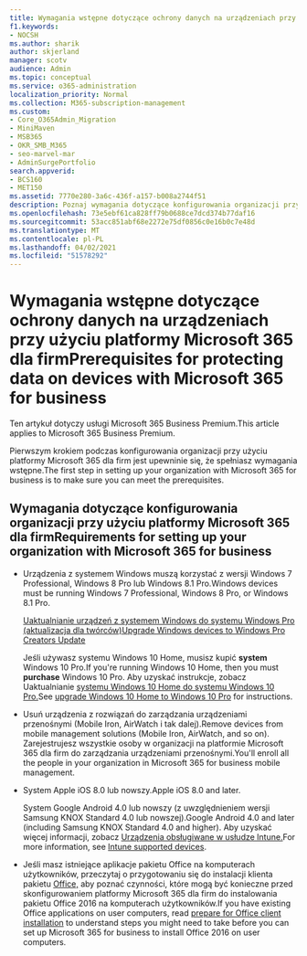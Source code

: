 ```yaml
---
title: Wymagania wstępne dotyczące ochrony danych na urządzeniach przy użyciu platformy Microsoft 365 dla firm
f1.keywords:
- NOCSH
ms.author: sharik
author: skjerland
manager: scotv
audience: Admin
ms.topic: conceptual
ms.service: o365-administration
localization_priority: Normal
ms.collection: M365-subscription-management
ms.custom:
- Core_O365Admin_Migration
- MiniMaven
- MSB365
- OKR_SMB_M365
- seo-marvel-mar
- AdminSurgePortfolio
search.appverid:
- BCS160
- MET150
ms.assetid: 7770e280-3a6c-436f-a157-b008a2744f51
description: Poznaj wymagania dotyczące konfigurowania organizacji przy użyciu platformy Microsoft 365 dla firm i ochrony danych służbowych na urządzeniach użytkowników.
ms.openlocfilehash: 73e5ebf61ca828ff79b0688ce7dcd374b77daf16
ms.sourcegitcommit: 53acc851abf68e2272e75df0856c0e16b0c7e48d
ms.translationtype: MT
ms.contentlocale: pl-PL
ms.lasthandoff: 04/02/2021
ms.locfileid: "51578292"
---
```

# <a name="prerequisites-for-protecting-data-on-devices-with-microsoft-365-for-business"></a><span data-ttu-id="3ef03-103">Wymagania wstępne dotyczące ochrony danych na urządzeniach przy użyciu platformy Microsoft 365 dla firm</span><span class="sxs-lookup"><span data-stu-id="3ef03-103">Prerequisites for protecting data on devices with Microsoft 365 for business</span></span>

<span data-ttu-id="3ef03-104">Ten artykuł dotyczy usługi Microsoft 365 Business Premium.</span><span class="sxs-lookup"><span data-stu-id="3ef03-104">This article applies to Microsoft 365 Business Premium.</span></span>

<span data-ttu-id="3ef03-105">Pierwszym krokiem podczas konfigurowania organizacji przy użyciu platformy Microsoft 365 dla firm jest upewninie się, że spełniasz wymagania wstępne.</span><span class="sxs-lookup"><span data-stu-id="3ef03-105">The first step in setting up your organization with Microsoft 365 for business is to make sure you can meet the prerequisites.</span></span>
  
## <a name="requirements-for-setting-up-your-organization-with-microsoft-365-for-business"></a><span data-ttu-id="3ef03-106">Wymagania dotyczące konfigurowania organizacji przy użyciu platformy Microsoft 365 dla firm</span><span class="sxs-lookup"><span data-stu-id="3ef03-106">Requirements for setting up your organization with Microsoft 365 for business</span></span>

- <span data-ttu-id="3ef03-107">Urządzenia z systemem Windows muszą korzystać z wersji Windows 7 Professional, Windows 8 Pro lub Windows 8.1 Pro.</span><span class="sxs-lookup"><span data-stu-id="3ef03-107">Windows devices must be running Windows 7 Professional, Windows 8 Pro, or Windows 8.1 Pro.</span></span>
    
    [<span data-ttu-id="3ef03-108">Uaktualnianie urządzeń z systemem Windows do systemu Windows Pro (aktualizacja dla twórców)</span><span class="sxs-lookup"><span data-stu-id="3ef03-108">Upgrade Windows devices to Windows Pro Creators Update</span></span>](upgrade-to-windows-pro-creators-update.md)
    
    <span data-ttu-id="3ef03-109">Jeśli używasz systemu Windows 10 Home, musisz kupić **system** Windows 10 Pro.</span><span class="sxs-lookup"><span data-stu-id="3ef03-109">If you're running Windows 10 Home, then you must **purchase** Windows  10 Pro.</span></span> <span data-ttu-id="3ef03-110">Aby uzyskać instrukcje, zobacz Uaktualnianie [systemu Windows 10 Home do systemu Windows 10 Pro.](https://support.microsoft.com/office/0aee10c1-4d34-43ee-a325-579c6c2df90e)</span><span class="sxs-lookup"><span data-stu-id="3ef03-110">See [upgrade Windows 10 Home to Windows 10 Pro](https://support.microsoft.com/office/0aee10c1-4d34-43ee-a325-579c6c2df90e) for instructions.</span></span> 
    
- <span data-ttu-id="3ef03-111">Usuń urządzenia z rozwiązań do zarządzania urządzeniami przenośnymi (Mobile Iron, AirWatch i tak dalej).</span><span class="sxs-lookup"><span data-stu-id="3ef03-111">Remove devices from mobile management solutions (Mobile Iron, AirWatch, and so on).</span></span> <span data-ttu-id="3ef03-112">Zarejestrujesz wszystkie osoby w organizacji na platformie Microsoft 365 dla firm do zarządzania urządzeniami przenośnymi.</span><span class="sxs-lookup"><span data-stu-id="3ef03-112">You'll enroll all the people in your organization in Microsoft 365 for business mobile management.</span></span>
    
- <span data-ttu-id="3ef03-113">System Apple iOS 8.0 lub nowszy.</span><span class="sxs-lookup"><span data-stu-id="3ef03-113">Apple iOS 8.0 and later.</span></span>
    
    <span data-ttu-id="3ef03-114">System Google Android 4.0 lub nowszy (z uwzględnieniem wersji Samsung KNOX Standard 4.0 lub nowszej).</span><span class="sxs-lookup"><span data-stu-id="3ef03-114">Google Android 4.0 and later (including Samsung KNOX Standard 4.0 and higher).</span></span> <span data-ttu-id="3ef03-115">Aby uzyskać więcej informacji, zobacz [Urządzenia obsługiwane w usłudze Intune.](/mem/intune/fundamentals/supported-devices-browsers)</span><span class="sxs-lookup"><span data-stu-id="3ef03-115">For more information, see [Intune supported devices](/mem/intune/fundamentals/supported-devices-browsers).</span></span>
    
- <span data-ttu-id="3ef03-116">Jeśli masz istniejące aplikacje pakietu Office na komputerach użytkowników, przeczytaj o przygotowaniu się do instalacji klienta pakietu [Office,](prepare-for-office-client-deployment.md) aby poznać czynności, które mogą być konieczne przed skonfigurowaniem platformy Microsoft 365 dla firm do instalowania pakietu Office 2016 na komputerach użytkowników.</span><span class="sxs-lookup"><span data-stu-id="3ef03-116">If you have existing Office applications on user computers, read [prepare for Office client installation](prepare-for-office-client-deployment.md) to understand steps you might need to take before you can set up Microsoft 365 for business to install Office 2016 on user computers.</span></span>